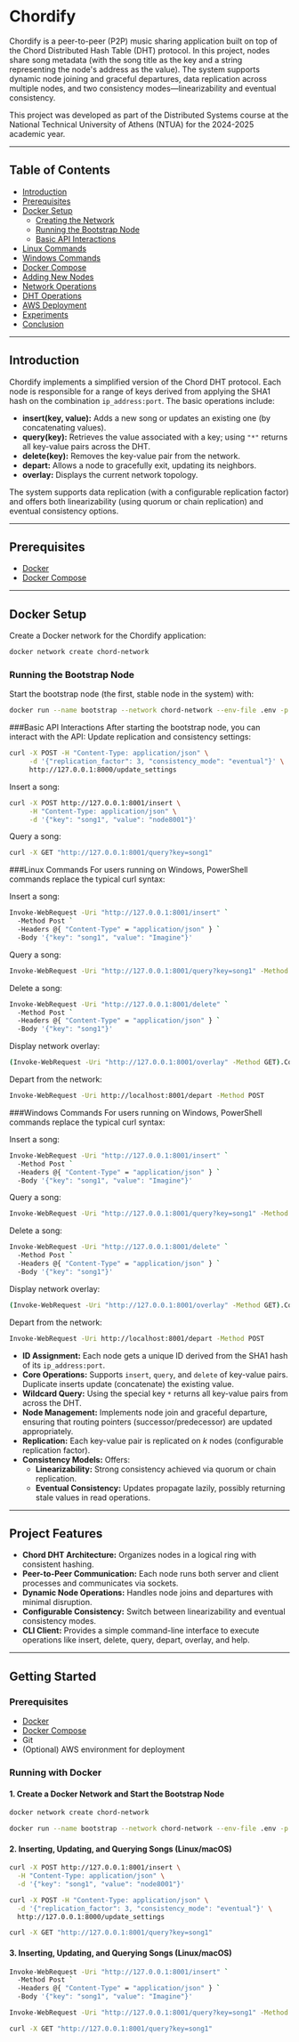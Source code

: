 # Chordify

Chordify is a peer-to-peer (P2P) music sharing application built on top of the Chord Distributed Hash Table (DHT) protocol. In this project, nodes share song metadata (with the song title as the key and a string representing the node's address as the value). The system supports dynamic node joining and graceful departures, data replication across multiple nodes, and two consistency modes—linearizability and eventual consistency.

This project was developed as part of the Distributed Systems course at the National Technical University of Athens (NTUA) for the 2024-2025 academic year.

---

## Table of Contents

- [Introduction](#introduction)
- [Prerequisites](#prerequisites)
- [Docker Setup](#docker-setup)
  - [Creating the Network](#creating-the-network)
  - [Running the Bootstrap Node](#running-the-bootstrap-node)
  - [Basic API Interactions](#basic-api-interactions)
- [Linux Commands](#linux-commands)
- [Windows Commands](#windows-commands)
- [Docker Compose](#docker-compose)
- [Adding New Nodes](#adding-new-nodes)
- [Network Operations](#network-operations)
- [DHT Operations](#dht-operations)
- [AWS Deployment](#aws-deployment)
- [Experiments](#experiments)
- [Conclusion](#conclusion)

---

## Introduction

Chordify implements a simplified version of the Chord DHT protocol. Each node is responsible for a range of keys derived from applying the SHA1 hash on the combination `ip_address:port`. The basic operations include:

- **insert(key, value):** Adds a new song or updates an existing one (by concatenating values).
- **query(key):** Retrieves the value associated with a key; using `"*"` returns all key-value pairs across the DHT.
- **delete(key):** Removes the key-value pair from the network.
- **depart:** Allows a node to gracefully exit, updating its neighbors.
- **overlay:** Displays the current network topology.

The system supports data replication (with a configurable replication factor) and offers both linearizability (using quorum or chain replication) and eventual consistency options.

---

## Prerequisites

- [Docker](https://www.docker.com/get-started)
- [Docker Compose](https://docs.docker.com/compose/install/)


---

## Docker Setup

Create a Docker network for the Chordify application:

```bash
docker network create chord-network
```
### Running the Bootstrap Node
Start the bootstrap node (the first, stable node in the system) with:
```bash
docker run --name bootstrap --network chord-network --env-file .env -p 8000:8000 --rm chordify python bootstrap.py
```
###Basic API Interactions
After starting the bootstrap node, you can interact with the API:
Update replication and consistency settings:
```bash
curl -X POST -H "Content-Type: application/json" \
     -d '{"replication_factor": 3, "consistency_mode": "eventual"}' \
     http://127.0.0.1:8000/update_settings
```
Insert a song:
```bash
curl -X POST http://127.0.0.1:8001/insert \
     -H "Content-Type: application/json" \
     -d '{"key": "song1", "value": "node8001"}'
```
Query a song:
```bash
curl -X GET "http://127.0.0.1:8001/query?key=song1"
```
###Linux Commands
For users running on Windows, PowerShell commands replace the typical curl syntax:

Insert a song:
```bash
Invoke-WebRequest -Uri "http://127.0.0.1:8001/insert" `
  -Method Post `
  -Headers @{ "Content-Type" = "application/json" } `
  -Body '{"key": "song1", "value": "Imagine"}'
```
Query a song:

```bash
Invoke-WebRequest -Uri "http://127.0.0.1:8001/query?key=song1" -Method Get
```
Delete a song:

```bash
Invoke-WebRequest -Uri "http://127.0.0.1:8001/delete" `
  -Method Post `
  -Headers @{ "Content-Type" = "application/json" } `
  -Body '{"key": "song1"}'
```
Display network overlay:

```bash
(Invoke-WebRequest -Uri "http://127.0.0.1:8001/overlay" -Method GET).Content
```
Depart from the network:

```bash
Invoke-WebRequest -Uri http://localhost:8001/depart -Method POST
```
###Windows Commands
For users running on Windows, PowerShell commands replace the typical curl syntax:

Insert a song:
```bash
Invoke-WebRequest -Uri "http://127.0.0.1:8001/insert" `
  -Method Post `
  -Headers @{ "Content-Type" = "application/json" } `
  -Body '{"key": "song1", "value": "Imagine"}'
```
Query a song:

```bash
Invoke-WebRequest -Uri "http://127.0.0.1:8001/query?key=song1" -Method Get
```
Delete a song:

```bash
Invoke-WebRequest -Uri "http://127.0.0.1:8001/delete" `
  -Method Post `
  -Headers @{ "Content-Type" = "application/json" } `
  -Body '{"key": "song1"}'
```
Display network overlay:

```bash
(Invoke-WebRequest -Uri "http://127.0.0.1:8001/overlay" -Method GET).Content
```
Depart from the network:

```bash
Invoke-WebRequest -Uri http://localhost:8001/depart -Method POST
```

- **ID Assignment:** Each node gets a unique ID derived from the SHA1 hash of its `ip_address:port`.
- **Core Operations:** Supports `insert`, `query`, and `delete` of key-value pairs. Duplicate inserts update (concatenate) the existing value.
- **Wildcard Query:** Using the special key `*` returns all key-value pairs from across the DHT.
- **Node Management:** Implements node join and graceful departure, ensuring that routing pointers (successor/predecessor) are updated appropriately.
- **Replication:** Each key-value pair is replicated on _k_ nodes (configurable replication factor).
- **Consistency Models:** Offers:
  - **Linearizability:** Strong consistency achieved via quorum or chain replication.
  - **Eventual Consistency:** Updates propagate lazily, possibly returning stale values in read operations.

---

## Project Features

- **Chord DHT Architecture:** Organizes nodes in a logical ring with consistent hashing.
- **Peer-to-Peer Communication:** Each node runs both server and client processes and communicates via sockets.
- **Dynamic Node Operations:** Handles node joins and departures with minimal disruption.
- **Configurable Consistency:** Switch between linearizability and eventual consistency modes.
- **CLI Client:** Provides a simple command-line interface to execute operations like insert, delete, query, depart, overlay, and help.

---

## Getting Started

### Prerequisites

- [Docker](https://www.docker.com/)
- [Docker Compose](https://docs.docker.com/compose/)
- Git
- (Optional) AWS environment for deployment

### Running with Docker

#### 1. Create a Docker Network and Start the Bootstrap Node

```bash
docker network create chord-network

docker run --name bootstrap --network chord-network --env-file .env -p 8000:8000 --rm chordify python bootstrap.py
```
#### 2. Inserting, Updating, and Querying Songs (Linux/macOS)
```bash
curl -X POST http://127.0.0.1:8001/insert \
  -H "Content-Type: application/json" \
  -d '{"key": "song1", "value": "node8001"}'

curl -X POST -H "Content-Type: application/json" \
  -d '{"replication_factor": 3, "consistency_mode": "eventual"}' \
  http://127.0.0.1:8000/update_settings

curl -X GET "http://127.0.0.1:8001/query?key=song1"
```

#### 3. Inserting, Updating, and Querying Songs (Linux/macOS)
```bash
Invoke-WebRequest -Uri "http://127.0.0.1:8001/insert" `
  -Method Post `
  -Headers @{ "Content-Type" = "application/json" } `
  -Body '{"key": "song1", "value": "Imagine"}'

Invoke-WebRequest -Uri "http://127.0.0.1:8001/query?key=song1" -Method Get  

curl -X GET "http://127.0.0.1:8001/query?key=song1"
```

